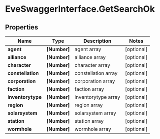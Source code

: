 # EveSwaggerInterface.GetSearchOk

## Properties
Name | Type | Description | Notes
------------ | ------------- | ------------- | -------------
**agent** | **[Number]** | agent array | [optional] 
**alliance** | **[Number]** | alliance array | [optional] 
**character** | **[Number]** | character array | [optional] 
**constellation** | **[Number]** | constellation array | [optional] 
**corporation** | **[Number]** | corporation array | [optional] 
**faction** | **[Number]** | faction array | [optional] 
**inventorytype** | **[Number]** | inventorytype array | [optional] 
**region** | **[Number]** | region array | [optional] 
**solarsystem** | **[Number]** | solarsystem array | [optional] 
**station** | **[Number]** | station array | [optional] 
**wormhole** | **[Number]** | wormhole array | [optional] 


